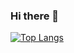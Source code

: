 ### Hi there 👋

[![Top Langs](https://github-readme-stats.vercel.app/api/top-langs/?username=Dilan032)](https://github.com/anuraghazra/github-readme-stats)
